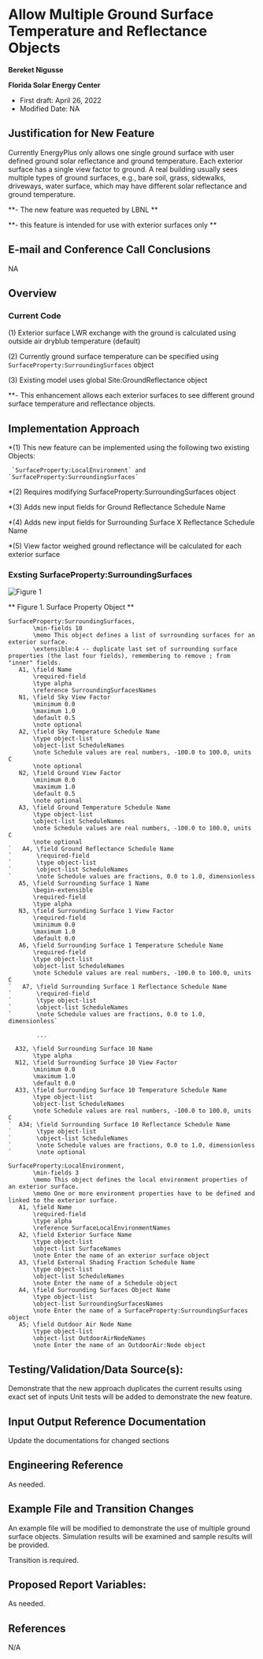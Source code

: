 Allow Multiple Ground Surface Temperature and Reflectance Objects
======================

**Bereket Nigusse**

**Florida Solar Energy Center**

 - First draft: April 26, 2022
 - Modified Date: NA

## Justification for New Feature ##

Currently EnergyPlus only allows one single ground surface with user defined ground solar reflectance and ground temperature. Each exterior surface has a single view factor to ground. A real building usually sees multiple types of ground surfaces, e.g., bare soil, grass, sidewalks, driveways, water surface, which may have different solar reflectance and ground temperature.

**- The new feature was requeted by LBNL **

**- this feature is intended for use with exterior surfaces only **

## E-mail and  Conference Call Conclusions ##

NA

## Overview ##

### Current Code ###

(1) Exterior surface LWR exchange with the ground is calculated using outside air dryblub temperature (default)

(2) Currently ground surface temperature can be specified using `SurfaceProperty:SurroundingSurfaces` object 

(3) Existing model uses global Site:GroundReflectance object

**- This enhancement allows each exterior surfaces to see different ground surface temperature and reflectance objects.

## Implementation Approach ##

*(1) This new feature can be implemented using the following two existing Objects:

     `SurfaceProperty:LocalEnvironment` and `SurfaceProperty:SurroundingSurfaces`

*(2) Requires modifying SurfaceProperty:SurroundingSurfaces object

*(3) Adds new input fields for Ground Reflectance Schedule Name

*(4) Adds new input fields for Surrounding Surface X Reflectance Schedule Name

*(5) View factor weighed ground reflectance will be calculated for each exterior surface

### Exsting SurfaceProperty:SurroundingSurfaces ###



![Figure 1](GroundSurfaceProperties.PNG)


** Figure 1. Surface Property Object **

 
``` 
SurfaceProperty:SurroundingSurfaces,
       \min-fields 10
       \memo This object defines a list of surrounding surfaces for an exterior surface.
       \extensible:4 -- duplicate last set of surrounding surface properties (the last four fields), remembering to remove ; from "inner" fields.
   A1, \field Name
       \required-field
       \type alpha
       \reference SurroundingSurfacesNames
   N1, \field Sky View Factor
       \minimum 0.0
       \maximum 1.0
       \default 0.5
       \note optional
   A2, \field Sky Temperature Schedule Name
       \type object-list
       \object-list ScheduleNames
       \note Schedule values are real numbers, -100.0 to 100.0, units C
       \note optional
   N2, \field Ground View Factor
       \minimum 0.0
       \maximum 1.0
       \default 0.5
       \note optional
   A3, \field Ground Temperature Schedule Name
       \type object-list
       \object-list ScheduleNames
       \note Schedule values are real numbers, -100.0 to 100.0, units C
       \note optional
`   A4, \field Ground Reflectance Schedule Name
`       \required-field
`       \type object-list
`       \object-list ScheduleNames
`       \note Schedule values are fractions, 0.0 to 1.0, dimensionless
   A5, \field Surrounding Surface 1 Name
       \begin-extensible
       \required-field
       \type alpha
   N3, \field Surrounding Surface 1 View Factor
       \required-field
       \minimum 0.0
       \maximum 1.0
       \default 0.0
   A6, \field Surrounding Surface 1 Temperature Schedule Name
       \required-field
       \type object-list
       \object-list ScheduleNames
       \note Schedule values are real numbers, -100.0 to 100.0, units C	   
`   A7, \field Surrounding Surface 1 Reflectance Schedule Name
`       \required-field
`       \type object-list
`       \object-list ScheduleNames
`       \note Schedule values are fractions, 0.0 to 1.0, dimensionless`
 
        ...
		
  A32, \field Surrounding Surface 10 Name
       \type alpha
  N12, \field Surrounding Surface 10 View Factor
       \minimum 0.0
       \maximum 1.0
       \default 0.0
  A33, \field Surrounding Surface 10 Temperature Schedule Name
       \type object-list
       \object-list ScheduleNames
       \note Schedule values are real numbers, -100.0 to 100.0, units C
`  A34; \field Surrounding Surface 10 Reflectance Schedule Name
`       \type object-list
`       \object-list ScheduleNames
`       \note Schedule values are fractions, 0.0 to 1.0, dimensionless
`       \note optional	

SurfaceProperty:LocalEnvironment,
       \min-fields 3
       \memo This object defines the local environment properties of an exterior surface.
       \memo One or more environment properties have to be defined and linked to the exterior surface.
   A1, \field Name
       \required-field
       \type alpha
       \reference SurfaceLocalEnvironmentNames
   A2, \field Exterior Surface Name
       \type object-list
       \object-list SurfaceNames
       \note Enter the name of an exterior surface object
   A3, \field External Shading Fraction Schedule Name
       \type object-list
       \object-list ScheduleNames
       \note Enter the name of a Schedule object
   A4, \field Surrounding Surfaces Object Name
       \type object-list
       \object-list SurroundingSurfacesNames
       \note Enter the name of a SurfaceProperty:SurroundingSurfaces object
   A5; \field Outdoor Air Node Name
       \type object-list
       \object-list OutdoorAirNodeNames
       \note Enter the name of an OutdoorAir:Node object
```
	   
## Testing/Validation/Data Source(s): ##

Demonstrate that the new approach duplicates the current results using exact set of inputs
Unit tests will be added to demonstrate the new feature.

## Input Output Reference Documentation ##

Update the documentations for changed sections

## Engineering Reference ##

As needed.

## Example File and Transition Changes ##

An example file will be modified to demonstrate the use of multiple ground surface objects. Simulation results will be examined and sample results will be provided.

Transition is required.

## Proposed Report Variables: ##

As needed.


## References ##

N/A
